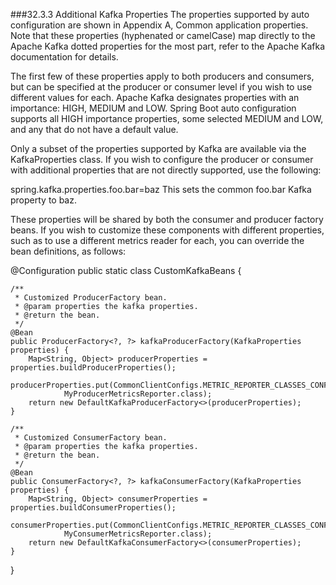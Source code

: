 ###32.3.3 Additional Kafka Properties
The properties supported by auto configuration are shown in Appendix A, Common application properties. Note that these properties (hyphenated or camelCase) map directly to the Apache Kafka dotted properties for the most part, refer to the Apache Kafka documentation for details.

The first few of these properties apply to both producers and consumers, but can be specified at the producer or consumer level if you wish to use different values for each. Apache Kafka designates properties with an importance: HIGH, MEDIUM and LOW. Spring Boot auto configuration supports all HIGH importance properties, some selected MEDIUM and LOW, and any that do not have a default value.

Only a subset of the properties supported by Kafka are available via the KafkaProperties class. If you wish to configure the producer or consumer with additional properties that are not directly supported, use the following:

spring.kafka.properties.foo.bar=baz
This sets the common foo.bar Kafka property to baz.

These properties will be shared by both the consumer and producer factory beans. If you wish to customize these components with different properties, such as to use a different metrics reader for each, you can override the bean definitions, as follows:

@Configuration
public static class CustomKafkaBeans {

    /**
     * Customized ProducerFactory bean.
     * @param properties the kafka properties.
     * @return the bean.
     */
    @Bean
    public ProducerFactory<?, ?> kafkaProducerFactory(KafkaProperties properties) {
        Map<String, Object> producerProperties = properties.buildProducerProperties();
        producerProperties.put(CommonClientConfigs.METRIC_REPORTER_CLASSES_CONFIG,
                MyProducerMetricsReporter.class);
        return new DefaultKafkaProducerFactory<>(producerProperties);
    }

    /**
     * Customized ConsumerFactory bean.
     * @param properties the kafka properties.
     * @return the bean.
     */
    @Bean
    public ConsumerFactory<?, ?> kafkaConsumerFactory(KafkaProperties properties) {
        Map<String, Object> consumerProperties = properties.buildConsumerProperties();
        consumerProperties.put(CommonClientConfigs.METRIC_REPORTER_CLASSES_CONFIG,
                MyConsumerMetricsReporter.class);
        return new DefaultKafkaConsumerFactory<>(consumerProperties);
    }

}
